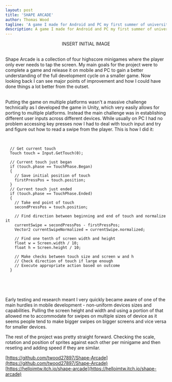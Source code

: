 ```yaml
---
layout: post
title: 'SHAPE ARCADE'
author: Thomas Wood
tagline: 'A game I made for Android and PC my first summer of university. It holds a special place as my first personal project outside of game jams'
description: A game I made for Android and PC my first summer of university. It holds a special place as my first personal project outside of game jams
---
```


<p align="center">
  INSERT INITIAL IMAGE<br/><br/>
  
  Shape Arcade is a collection of four highscore minigames where the player only ever needs to tap the screen. My main goals for the
  project were to complete a game and release it on mobile and PC to gain a better understanding of the full development cycle on a
  smaller game. Now looking back I can see major points of improvement and how I could have done things a lot better from the outset.<br/><br/>
  
  Putting the game on multiple platforms wasn't a massive challenge technically as I developed the game in Unity, which very easily
  allows for porting to multiple platforms. Instead the main challenge was in establishing different user inputs across different
  devices. While usually on PC I had no problem accessing key presses now I had to deal with touch input and try and figure out how to
  read a swipe from the player. This is how I did it:<br/><br/>
  
  ```
  
    // Get current touch
    Touch touch = Input.GetTouch(0);
    
    // Current touch just began
    if (touch.phase == TouchPhase.Began)
    {
      // Save initial position of touch
      firstPressPos = touch.position;
    }
    // Current touch just ended
    if (touch.phase == TouchPhase.Ended)
    {
      // Take end point of touch
      secondPressPos = touch.position;
      
      // Find direction between beginning and end of touch and normalize it
      currentSwipe = secondPressPos - firstPressPos;
      Vector2 currentSwipeNormalized = currentSwipe.normalized;
      
      // Find one tenth of screen width and height
      float w = Screen.width / 10;
      float h = Screen.height / 10;
      
      // Make checks between touch size and screen w and h
      // Check direction of touch if large enough
      // Execute appropriate action based on outcome
    }
    
  ```
  <br/><br/>
  
  Early testing and research meant I very quickly became aware of one of the main hurdles in mobile development - non-uniform devices
  sizes and capabilities. Pulling the screen height and width and using a portion of that allowed me to accommodate for swipes on
  multiple sizes of device as it seems people tend to make bigger swipes on bigger screens and vice versa for smaller devices.
  
  The rest of the project was pretty straight forward. Checking the scale, rotation and position of sprites against each other per
  minigame and then reseting and adding speed if they are similar. 
</p>

[https://github.com/twood27897/Shape-Arcade](https://github.com/twood27897/Shape-Arcade)<br/>
[https://helloimtw.itch.io/shape-arcade](https://helloimtw.itch.io/shape-arcade)<br/><br/>
